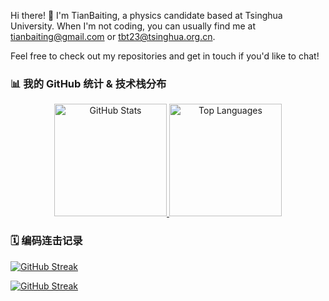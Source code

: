 
Hi there! 👋 I'm TianBaiting, a physics candidate based at Tsinghua University.
When I'm not coding, you can usually find me at tianbaiting@gmail.com or tbt23@tsinghua.org.cn.

Feel free to check out my repositories and get in touch if you'd like to chat! 

### 📊 我的 GitHub 统计 & 技术栈分布

<div align="center">
  <a href="https://github.com/tianbaiting">
    <img src="https://github-readme-stats.vercel.app/api?username=tianbaiting&show_icons=true&theme=radical&include_all_commits=true&count_private=true&line_height=25" alt="GitHub Stats" height="180px"/>
  </a>
  <a href="https://github.com/tianbaiting">
    <img src="https://github-readme-stats.vercel.app/api/top-langs/?username=tianbaiting&layout=compact&theme=radical&langs_count=8" alt="Top Languages" height="180px"/>
  </a>
</div>

### 🗓️ 编码连击记录

[![GitHub Streak](https://github-readme-streak-stats.herokuapp.com/?user=tianbaiting&theme=radical)](https://git.io/streak-stats)



[![GitHub Streak](https://github-readme-streak-stats.herokuapp.com/?user=tianbaiting&theme=radical)](https://git.io/streak-stats)




<!---
tianbaiting/tianbaiting is a ✨ special ✨ repository because its `README.md` (this file) appears on your GitHub profile.
You can click the Preview link to take a look at your changes.
--->
